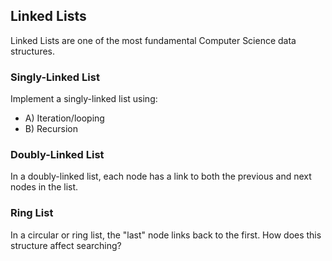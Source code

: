 ## Linked Lists

Linked Lists are one of the most fundamental Computer Science data structures.

### Singly-Linked List

Implement a singly-linked list using:

* A) Iteration/looping
* B) Recursion

### Doubly-Linked List

In a doubly-linked list, each node has a link to both the previous and next nodes in the list.

### Ring List

In a circular or ring list, the "last" node links back to the first. How does this structure affect searching?